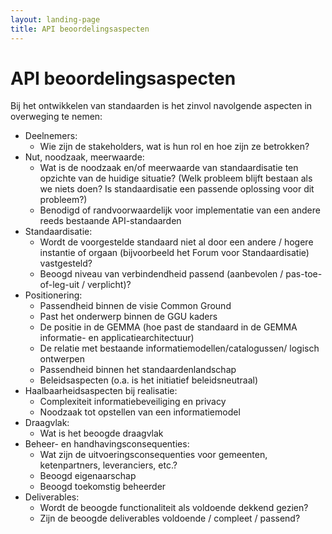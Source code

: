 ```yaml
---
layout: landing-page
title: API beoordelingsaspecten
---
```


# API beoordelingsaspecten

Bij het ontwikkelen van standaarden is het zinvol navolgende aspecten in overweging te nemen:
- Deelnemers: 
  - Wie zijn de stakeholders, wat is hun rol en hoe zijn ze betrokken? 
- Nut, noodzaak, meerwaarde: 
  - Wat is de noodzaak en/of meerwaarde van standaardisatie ten opzichte van de huidige situatie? (Welk probleem blijft bestaan als we niets doen? Is standaardisatie een passende oplossing voor dit probleem?) 
  - Benodigd of randvoorwaardelijk voor implementatie van een andere reeds bestaande API-standaarden 
- Standaardisatie: 
  - Wordt de voorgestelde standaard niet al door een andere / hogere instantie of orgaan (bijvoorbeeld het Forum voor Standaardisatie) vastgesteld? 
  - Beoogd niveau van verbindendheid passend (aanbevolen / pas-toe-of-leg-uit / verplicht)? 
- Positionering: 
  - Passendheid binnen de visie Common Ground
  - Past het onderwerp binnen de GGU kaders  
  - De positie in de GEMMA (hoe past de standaard in de GEMMA informatie- en applicatiearchitectuur) 
  - De relatie met bestaande informatiemodellen/catalogussen/ logisch ontwerpen  
  - Passendheid binnen het standaardenlandschap 
  - Beleidsaspecten (o.a. is het initiatief beleidsneutraal) 
- Haalbaarheidsaspecten bij realisatie: 
  - Complexiteit informatiebeveiliging en privacy 
  - Noodzaak tot opstellen van een informatiemodel 
- Draagvlak: 
  - Wat is het beoogde draagvlak 
- Beheer- en handhavingsconsequenties: 
  - Wat zijn de uitvoeringsconsequenties voor gemeenten, ketenpartners, leveranciers, etc.? 
  - Beoogd eigenaarschap 
  - Beoogd toekomstig beheerder 
- Deliverables: 
  - Wordt de beoogde functionaliteit als voldoende dekkend gezien? 
  - Zijn de beoogde deliverables voldoende / compleet / passend?
